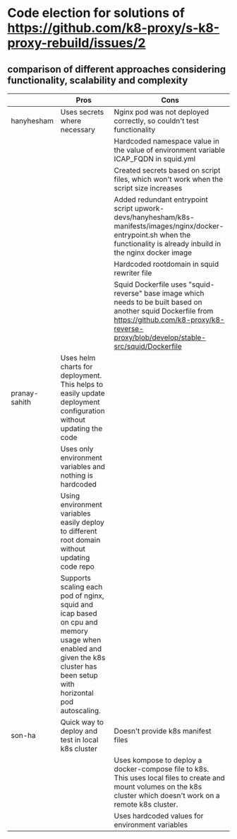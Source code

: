 # Code election for solutions of https://github.com/k8-proxy/s-k8-proxy-rebuild/issues/2

## comparison of different approaches considering functionality, scalability and complexity

|               | Pros                                                                                                                                                                        | Cons                                                                                                                                                                                                        |
|---------------|-----------------------------------------------------------------------------------------------------------------------------------------------------------------------------|-------------------------------------------------------------------------------------------------------------------------------------------------------------------------------------------------------------|
| hanyhesham    | Uses secrets where necessary                                                                                                                                                | Nginx pod was not deployed   correctly, so couldn't test functionality                                                                                                                                      |
|               |                                                                                                                                                                             | Hardcoded namespace value in the   value of environment variable ICAP_FQDN in squid.yml                                                                                                                     |
|               |                                                                                                                                                                             | Created secrets based on script   files, which won't work when the script size increases                                                                                                                    |
|               |                                                                                                                                                                             | Added redundant entrypoint   script upwork-devs/hanyhesham/k8s-manifests/images/nginx/docker-entrypoint.sh   when the functionality is already inbuild in the nginx docker image                            |
|               |                                                                                                                                                                             | Hardcoded rootdomain in squid   rewriter file                                                                                                                                                               |
|               |                                                                                                                                                                             | Squid Dockerfile uses   "squid-reverse" base image which needs to be built based on another squid Dockerfile from https://github.com/k8-proxy/k8-reverse-proxy/blob/develop/stable-src/squid/Dockerfile |
| pranay-sahith | Uses helm charts for deployment.<br>This helps to easily update deployment configuration without updating the code |                                                                                                                                                                                                             |
|               | Uses only environment variables   and nothing is hardcoded                                                                                                                  |                                                                                                                                                                                                             |
|               | Using environment variables   easily deploy to different root domain without updating code repo                                                                             |                                                                                                                                                                                                             |
|               | Supports scaling each pod of   nginx, squid and icap based on cpu and memory usage when enabled and given   the k8s cluster has been setup with horizontal pod autoscaling. |                                                                                                                                                                                                             |
| son-ha        | Quick way to deploy and test in   local k8s cluster                                                                                                                         | Doesn't provide k8s manifest   files                                                                                                                                                                        |
|               |                                                                                                                                                                             | Uses kompose to deploy a   docker-compose file to k8s.<br>This uses local files to create and mount volumes on the k8s cluster which   doesn't work on a remote k8s cluster.                           |
|               |                                                                                                                                                                             | Uses hardcoded values for   environment variables                                                                                                                                                           |
